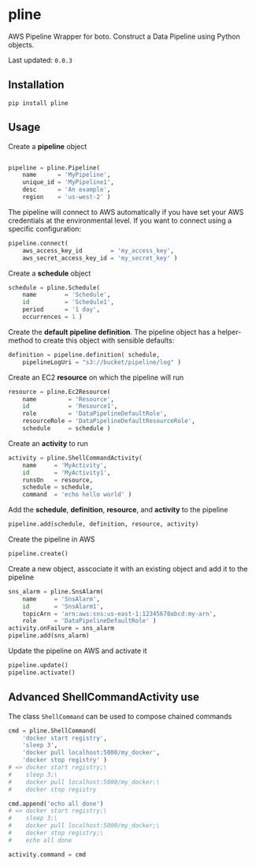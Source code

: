 # pline

AWS Pipeline Wrapper for boto. Construct a Data Pipeline using Python objects.

Last updated: `0.0.3`

## Installation

```
pip install pline
```

## Usage

Create a **pipeline** object

```python

pipeline = pline.Pipeline(
    name      = 'MyPipeline',
    unique_id = 'MyPipeline1',
    desc      = 'An example',
    region    = 'us-west-2' )
```

The pipeline will connect to AWS automatically if you have set your AWS credentials at the
environmental level. If you want to connect using a specific configuration:

```python
pipeline.connect(
    aws_access_key_id        = 'my_access_key',
    aws_secret_access_key_id = 'my_secret_key' )
```

Create a **schedule** object

```python
schedule = pline.Schedule(
    name        = 'Schedule',
    id          = 'Schedule1',
    period      = '1 day',
    occurrences = 1 )
```

Create the **default pipeline definition**. The pipeline object has a helper-method to
create this object with sensible defaults:

```python
definition = pipeline.definition( schedule,
    pipelineLogUri = "s3://bucket/pipeline/log" )
```

Create an EC2 **resource** on which the pipeline will run

```python
resource = pline.Ec2Resource(
    name         = 'Resource',
    id           = 'Resource1',
    role         = 'DataPipelineDefaultRole',
    resourceRole = 'DataPipelineDefaultResourceRole',
    schedule     = schedule )
```

Create an **activity** to run

```python
activity = pline.ShellCommandActivity(
    name     = 'MyActivity',
    id       = 'MyActivity1',
    runsOn   = resource,
    schedule = schedule,
    command  = 'echo hello world' )
```

Add the **schedule**, **definition**, **resource**, and **activity** to the pipeline

```python
pipeline.add(schedule, definition, resource, activity)
```

Create the pipeline in AWS

```python
pipeline.create()
```

Create a new object, asscociate it with an existing object and add it to the pipeline

```python
sns_alarm = pline.SnsAlarm(
    name     = 'SnsAlarm',
    id       = 'SnsAlarm1',
    topicArn = 'arn:aws:sns:us-east-1:12345678abcd:my-arn',
    role     = 'DataPipelineDefaultRole' )
activity.onFailure = sns_alarm
pipeline.add(sns_alarm)
```

Update the pipeline on AWS and activate it

```python
pipeline.update()
pipeline.activate()
```

## Advanced ShellCommandActivity use

The class `ShellCommand` can be used to compose chained commands

```python
cmd = pline.ShellCommand(
    'docker start registry',
    'sleep 3',
    'docker pull localhost:5000/my_docker',
    'docker stop registry' )
# => docker start registry;\
#    sleep 3;\
#    docker pull localhost:5000/my_docker;\
#    docker stop registry

cmd.append('echo all done')
# => docker start registry;\
#    sleep 3;\
#    docker pull localhost:5000/my_docker;\
#    docker stop registry;\
#    echo all done

activity.command = cmd
```
